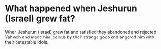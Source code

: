 # What happened when Jeshurun (Israel) grew fat?

When Jeshurun (Israel) grew fat and satisfied they abandoned and rejected Yahweh and made him jealous by their strange gods and angered him with their detestable idols.
